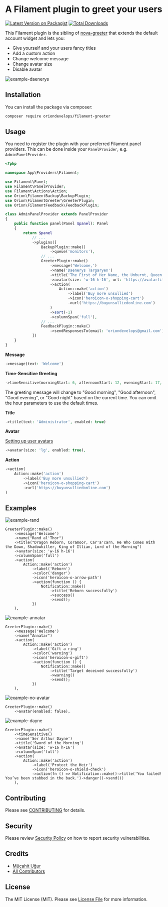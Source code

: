 # A Filament plugin to greet your users

[![Latest Version on Packagist](https://img.shields.io/packagist/v/oriondevelops/filament-greeter.svg?style=flat-square)](https://packagist.org/packages/oriondevelops/filament-greeter)
[![Total Downloads](https://img.shields.io/packagist/dt/oriondevelops/filament-greeter.svg?style=flat-square)](https://packagist.org/packages/oriondevelops/filament-greeter)

This Filament plugin is the sibling of [nova-greeter](https://github.com/oriondevelops/nova-greeter) that extends the default account widget and lets you:

- Give yourself and your users fancy titles
- Add a custom action
- Change welcome message
- Change avatar size
- Disable avatar

![example-daenerys](https://raw.githubusercontent.com/oriondevelops/filament-greeter/main/docs/example-daenerys.png)

## Installation

You can install the package via composer:

```bash
composer require oriondevelops/filament-greeter
```

## Usage

You need to register the plugin with your preferred Filament panel providers. This can be done inside your `PanelProvider`, e.g. `AdminPanelProvider`.

```php
<?php

namespace App\Providers\Filament;

use Filament\Panel;
use Filament\PanelProvider;
use Filament\Actions\Action;
use Orion\FilamentBackup\BackupPlugin;
use Orion\FilamentGreeter\GreeterPlugin;
use Orion\FilamentFeedback\FeedbackPlugin;

class AdminPanelProvider extends PanelProvider
{
    public function panel(Panel $panel): Panel
    {
        return $panel
            // ...
            ->plugins([
                BackupPlugin::make()
                    ->queue('monitors'),
                // ...    
                GreeterPlugin::make()
                    ->message('Welcome,')
                    ->name('Daenerys Targaryen')
                    ->title('The First of Her Name, the Unburnt, Queen of Meereen, Queen of the Andals and the Rhoynar and the First Men, Khalisee of the Great Grass Sea, Breaker of Chains and Mother of Dragons')
                    ->avatar(size: 'w-16 h-16', url: 'https://avatarfiles.alphacoders.com/236/236674.jpg')
                    ->action(
                        Action::make('action')
                            ->label('Buy more unsullied')
                            ->icon('heroicon-o-shopping-cart')
                            ->url('https://buyunsulliedonline.com')
                    )
                    ->sort(-1)
                    ->columnSpan('full'),
                // ...
                FeedbackPlugin::make()
                    ->sendResponsesTo(email: 'oriondevelops@gmail.com'),
            ])
    }
}
```

**Message**

```php
->message(text: 'Welcome')
```

**Time-Sensitive Greeting**

```php
->timeSensitive(morningStart: 6, afternoonStart: 12, eveningStart: 17, nightStart: 22)
```

The greeting message will change to "Good morning", "Good afternoon", "Good evening", or "Good night" based on the current time. You can omit the hour parameters to use the default times.

**Title**

```php
->title(text: 'Administrator', enabled: true)
```

**Avatar**

[Setting up user avatars](https://filamentphp.com/docs/3.x/panels/users#setting-up-user-avatars)

```php
->avatar(size: 'lg', enabled: true),
```

**Action**

```php
->action(
    Action::make('action')
        ->label('Buy more unsullied')
        ->icon('heroicon-o-shopping-cart')
        ->url('https://buyunsulliedonline.com')
)
```

## Examples

![example-rand](https://raw.githubusercontent.com/oriondevelops/filament-greeter/main/docs/example-rand.png)

```
GreeterPlugin::make()
    ->message('Welcome')
    ->name("Rand al'Thor")
    ->title("Dragon Reborn, Coramoor, Car'a'carn, He Who Comes With the Dawn, Shadowkiller, King of Illian, Lord of the Morning")
    ->avatar(size: 'w-16 h-16')
    ->columnSpan('full')
    ->action(
        Action::make('action')
            ->label('Reborn')
            ->color('danger')
            ->icon('heroicon-o-arrow-path')
            ->action(function () {
                Notification::make()
                    ->title('Reborn successfully')
                    ->success()
                    ->send();
            })
    ),
```

![example-annatar](https://raw.githubusercontent.com/oriondevelops/filament-greeter/main/docs/example-annatar.png)

```
GreeterPlugin::make()
    ->message('Welcome')
    ->name("Annatar")
    ->action(
        Action::make('action')
            ->label('Gift a ring')
            ->color('warning')
            ->icon('heroicon-o-gift')
            ->action(function () {
                Notification::make()
                    ->title('Target deceived successfully')
                    ->warning()
                    ->send();
            })
    ),
```

![example-no-avatar](https://raw.githubusercontent.com/oriondevelops/filament-greeter/main/docs/example-no-avatar.png)

```
GreeterPlugin::make()
    ->avatar(enabled: false),
```

![example-dayne](https://raw.githubusercontent.com/oriondevelops/filament-greeter/refs/heads/main/docs/example-dayne.png)

```
GreeterPlugin::make()
    ->timeSensitive()
    ->name('Ser Arthur Dayne')
    ->title('Sword of the Morning')
    ->avatar(size: 'w-16 h-16')
    ->columnSpan('full')
    ->action(
        Action::make('action')
            ->label('Protect the Heir')
            ->icon('heroicon-o-shield-check')
            ->action(fn () => Notification::make()->title('You failed! You’ve been stabbed in the back.')->danger()->send())
    ),
```

## Contributing

Please see [CONTRIBUTING](.github/CONTRIBUTING.md) for details.

## Security

Please review [Security Policy](.github/SECURITY.md) on how to report security vulnerabilities.

## Credits

- [Mücahit Uğur](https://github.com/oriondevelops)
- [All Contributors](https://github.com/oriondevelops/filament-greeter/contributors)

## License

The MIT License (MIT). Please see [License File](LICENSE.md) for more information.
